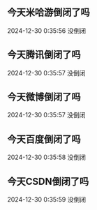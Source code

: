## 今天米哈游倒闭了吗

2024-12-30 0:35:56 没倒闭

## 今天腾讯倒闭了吗

2024-12-30 0:35:57 没倒闭

## 今天微博倒闭了吗

2024-12-30 0:35:57 没倒闭

## 今天百度倒闭了吗

2024-12-30 0:35:58 没倒闭

## 今天CSDN倒闭了吗

2024-12-30 0:35:59 没倒闭

